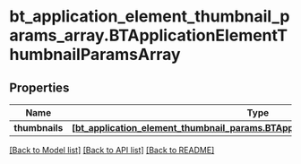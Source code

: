 # bt_application_element_thumbnail_params_array.BTApplicationElementThumbnailParamsArray

## Properties
Name | Type | Description | Notes
------------ | ------------- | ------------- | -------------
**thumbnails** | [**[bt_application_element_thumbnail_params.BTApplicationElementThumbnailParams]**](BTApplicationElementThumbnailParams.md) |  | [optional] 

[[Back to Model list]](../README.md#documentation-for-models) [[Back to API list]](../README.md#documentation-for-api-endpoints) [[Back to README]](../README.md)


